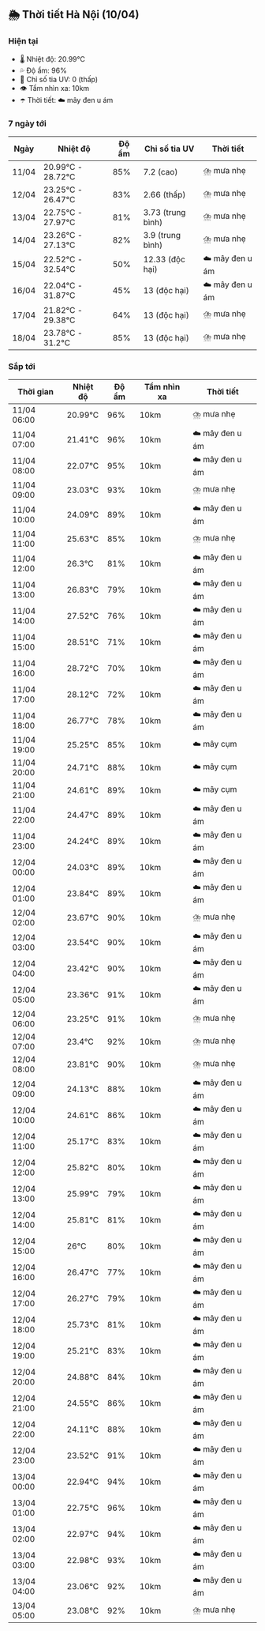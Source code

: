 ## 🌦️ Thời tiết Hà Nội (10/04)

### Hiện tại

- 🌡️ Nhiệt độ: 20.99℃
- 💦 Độ ẩm: 96%
- 🌟 Chỉ số tia UV: 0 (thấp)
- 👁️ Tầm nhìn xa: 10km
- ☂️ Thời tiết: ☁️ mây đen u ám

### 7 ngày tới

| Ngày | Nhiệt độ | Độ ẩm | Chỉ số tia UV | Thời tiết |
| --- | --- | --- | --- | --- |
| 11/04 | 20.99℃ - 28.72℃ | 85% | 7.2 (cao) | ⛈️ mưa nhẹ |
| 12/04 | 23.25℃ - 26.47℃ | 83% | 2.66 (thấp) | ⛈️ mưa nhẹ |
| 13/04 | 22.75℃ - 27.97℃ | 81% | 3.73 (trung bình) | ⛈️ mưa nhẹ |
| 14/04 | 23.26℃ - 27.13℃ | 82% | 3.9 (trung bình) | ⛈️ mưa nhẹ |
| 15/04 | 22.52℃ - 32.54℃ | 50% | 12.33 (độc hại) | ☁️ mây đen u ám |
| 16/04 | 22.04℃ - 31.87℃ | 45% | 13 (độc hại) | ☁️ mây đen u ám |
| 17/04 | 21.82℃ - 29.38℃ | 64% | 13 (độc hại) | ⛈️ mưa nhẹ |
| 18/04 | 23.78℃ - 31.2℃ | 85% | 13 (độc hại) | ⛈️ mưa nhẹ |

### Sắp tới

| Thời gian | Nhiệt độ | Độ ẩm | Tầm nhìn xa | Thời tiết |
| --- | --- | --- | --- | --- |
| 11/04 06:00 | 20.99℃ | 96% | 10km | ⛈️ mưa nhẹ |
| 11/04 07:00 | 21.41℃ | 96% | 10km | ☁️ mây đen u ám |
| 11/04 08:00 | 22.07℃ | 95% | 10km | ☁️ mây đen u ám |
| 11/04 09:00 | 23.03℃ | 93% | 10km | ⛈️ mưa nhẹ |
| 11/04 10:00 | 24.09℃ | 89% | 10km | ☁️ mây đen u ám |
| 11/04 11:00 | 25.63℃ | 85% | 10km | ⛈️ mưa nhẹ |
| 11/04 12:00 | 26.3℃ | 81% | 10km | ☁️ mây đen u ám |
| 11/04 13:00 | 26.83℃ | 79% | 10km | ☁️ mây đen u ám |
| 11/04 14:00 | 27.52℃ | 76% | 10km | ☁️ mây đen u ám |
| 11/04 15:00 | 28.51℃ | 71% | 10km | ☁️ mây đen u ám |
| 11/04 16:00 | 28.72℃ | 70% | 10km | ☁️ mây đen u ám |
| 11/04 17:00 | 28.12℃ | 72% | 10km | ☁️ mây đen u ám |
| 11/04 18:00 | 26.77℃ | 78% | 10km | ☁️ mây đen u ám |
| 11/04 19:00 | 25.25℃ | 85% | 10km | ☁️ mây cụm |
| 11/04 20:00 | 24.71℃ | 88% | 10km | ☁️ mây cụm |
| 11/04 21:00 | 24.61℃ | 89% | 10km | ☁️ mây cụm |
| 11/04 22:00 | 24.47℃ | 89% | 10km | ☁️ mây đen u ám |
| 11/04 23:00 | 24.24℃ | 89% | 10km | ☁️ mây đen u ám |
| 12/04 00:00 | 24.03℃ | 89% | 10km | ☁️ mây đen u ám |
| 12/04 01:00 | 23.84℃ | 89% | 10km | ☁️ mây đen u ám |
| 12/04 02:00 | 23.67℃ | 90% | 10km | ⛈️ mưa nhẹ |
| 12/04 03:00 | 23.54℃ | 90% | 10km | ☁️ mây đen u ám |
| 12/04 04:00 | 23.42℃ | 90% | 10km | ☁️ mây đen u ám |
| 12/04 05:00 | 23.36℃ | 91% | 10km | ☁️ mây đen u ám |
| 12/04 06:00 | 23.25℃ | 91% | 10km | ⛈️ mưa nhẹ |
| 12/04 07:00 | 23.4℃ | 92% | 10km | ⛈️ mưa nhẹ |
| 12/04 08:00 | 23.81℃ | 90% | 10km | ⛈️ mưa nhẹ |
| 12/04 09:00 | 24.13℃ | 88% | 10km | ☁️ mây đen u ám |
| 12/04 10:00 | 24.61℃ | 86% | 10km | ☁️ mây đen u ám |
| 12/04 11:00 | 25.17℃ | 83% | 10km | ☁️ mây đen u ám |
| 12/04 12:00 | 25.82℃ | 80% | 10km | ☁️ mây đen u ám |
| 12/04 13:00 | 25.99℃ | 79% | 10km | ☁️ mây đen u ám |
| 12/04 14:00 | 25.81℃ | 81% | 10km | ☁️ mây đen u ám |
| 12/04 15:00 | 26℃ | 80% | 10km | ☁️ mây đen u ám |
| 12/04 16:00 | 26.47℃ | 77% | 10km | ☁️ mây đen u ám |
| 12/04 17:00 | 26.27℃ | 79% | 10km | ☁️ mây đen u ám |
| 12/04 18:00 | 25.73℃ | 81% | 10km | ☁️ mây đen u ám |
| 12/04 19:00 | 25.21℃ | 83% | 10km | ☁️ mây đen u ám |
| 12/04 20:00 | 24.88℃ | 84% | 10km | ☁️ mây đen u ám |
| 12/04 21:00 | 24.55℃ | 86% | 10km | ☁️ mây đen u ám |
| 12/04 22:00 | 24.11℃ | 88% | 10km | ☁️ mây đen u ám |
| 12/04 23:00 | 23.52℃ | 91% | 10km | ☁️ mây đen u ám |
| 13/04 00:00 | 22.94℃ | 94% | 10km | ☁️ mây đen u ám |
| 13/04 01:00 | 22.75℃ | 96% | 10km | ☁️ mây đen u ám |
| 13/04 02:00 | 22.97℃ | 94% | 10km | ☁️ mây đen u ám |
| 13/04 03:00 | 22.98℃ | 93% | 10km | ☁️ mây đen u ám |
| 13/04 04:00 | 23.06℃ | 92% | 10km | ☁️ mây đen u ám |
| 13/04 05:00 | 23.08℃ | 92% | 10km | ⛈️ mưa nhẹ |
